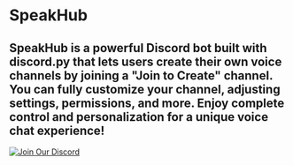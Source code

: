 # SpeakHub
SpeakHub is a powerful Discord bot built with discord.py that lets users create their own voice channels by joining a "Join to Create" channel. You can fully customize your channel, adjusting settings, permissions, and more. Enjoy complete control and personalization for a unique voice chat experience!
-
[![Join Our Discord](SpeakHub/assets/Join_our_Discord.png)](https://discord.gg/YOUR_DISCORD_INVITE_LINK)
